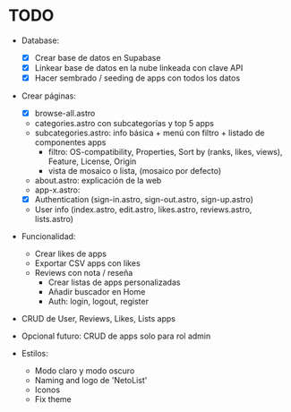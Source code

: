 # TODO

- Database:
  - [x] Crear base de datos en Supabase
  - [x] Linkear base de datos en la nube linkeada con clave API
  - [x] Hacer sembrado / seeding de apps con todos los datos
- Crear páginas:
  - [x] browse-all.astro
  - categories.astro con subcategorías y top 5 apps
  - subcategories.astro: info básica + menú con filtro + listado de componentes apps
    - filtro: OS-compatibility, Properties, Sort by (ranks, likes, views), Feature, License, Origin
    - vista de mosaico o lista, (mosaico por defecto)
  - about.astro: explicación de la web
  - app-x.astro:
  - [x] Authentication (sign-in.astro, sign-out.astro, sign-up.astro)
  - User info (index.astro, edit.astro, likes.astro, reviews.astro, lists.astro)

- Funcionalidad:
  - Crear likes de apps
  - Exportar CSV apps con likes
  - Reviews con nota / reseña
    - Crear listas de apps personalizadas
    - Añadir buscador en Home
    - Auth: login, logout, register
- CRUD de User, Reviews, Likes, Lists apps
- Opcional futuro: CRUD de apps solo para rol admin

- Estilos:
  - Modo claro y modo oscuro
  - Naming and logo de 'NetoList'
  - Iconos
  - Fix theme
